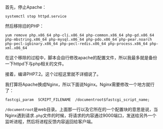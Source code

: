 首先，停止Apache：

    systemctl stop httpd.service

然后移除旧的PHP：

    yum remove php.x86_64 php-cli.x86_64 php-common.x86_64 php-gd.x86_64 php-mbstring.x86_64 php-mysql.x86_64 php-pdo.x86_64 php-pear.noarch php-pecl-igbinary.x86_64 php-pecl-redis.x86_64 php-process.x86_64 php-xml.x86_64

在这个移除的过程中，脚本会自行修改apache的配置文件，所以我最多就是备份一下httpd下与php相关的文件。

接着，编译PHP7.2。这个过程这里就不详细说了。

我打算将Apache换成Nginx，所以下面说Nginx。Nginx需要修改一个地方就行了：

    fastcgi_param  SCRIPT_FILENAME  /documentroot$fastcgi_script_name;

```/documentroot```是web目录。上面那一行以及它所在的一个配置块的意思是说，当Nginx遇到请求```.php```文件的时候，将请求的内容通过9000端口，发送给另外一个监听进程，然后将进程反馈内容返回给客户端。